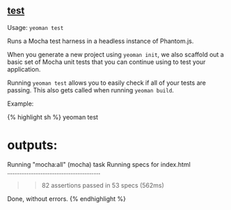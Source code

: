 

## <a href="#test" name="test">test</a>

Usage: `yeoman test`

Runs a Mocha test harness in a headless instance of Phantom.js.

When you generate a new project using `yeoman init`, we also scaffold out a basic set of
Mocha unit tests that you can continue using to test your application.

Running `yeoman test` allows you to easily check if all of your tests are passing. This also
gets called when running `yeoman build`.

Example:

{% highlight sh %}
yeoman test

# outputs:

Running "mocha:all" (mocha) task
Running specs for index.html
.....................................................
>> 82 assertions passed in 53 specs (562ms)

Done, without errors.
{% endhighlight %}
